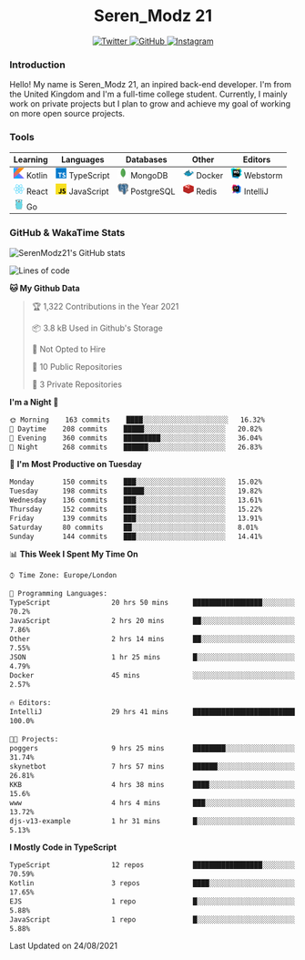 <div align="center">
  <h1>Seren_Modz 21</h1>
  <a href="https://twitter.com/SerenModz21">
    <img alt="Twitter" src="https://img.shields.io/badge/twitter%20-%231DA1F2.svg?&style=for-the-badge&logo=Twitter&logoColor=white">
  </a>
  <a href="https://github.com/SerenModz21">
    <img alt="GitHub" src="https://img.shields.io/badge/github%20-%23121011.svg?&style=for-the-badge&logo=github&logoColor=white">
  </a>
  <a href="https://www.instagram.com/serenmodz21">
    <img alt="Instagram" src="https://img.shields.io/badge/instagram%20-%23E4405F.svg?&style=for-the-badge&logo=Instagram&logoColor=white">
  </a>
</div>

### Introduction

Hello! My name is Seren_Modz 21, an inpired back-end developer. I'm from the United Kingdom and I'm a full-time college student. Currently, I mainly work on private projects but I plan to grow and achieve my goal of working on more open source projects. 

### Tools

 **Learning**                                        | **Languages**                                               | **Databases**                                               | **Other**                                           | **Editors**                                                  
-----------------------------------------------------|-------------------------------------------------------------|-------------------------------------------------------------|-----------------------------------------------------|--------------------------------------------------------------
 <img width="19px" src="./assets/kotlin.svg"> Kotlin | <img width="19px" src="./assets/typescript.svg"> TypeScript | <img width="19px" src="./assets/mongodb.svg"> MongoDB       | <img width="19px" src="./assets/docker.svg"> Docker | <img width="19px" src="./assets/webstorm.svg"> Webstorm      
 <img width="19px" src="./assets/react.svg"> React   | <img width="19px" src="./assets/javascript.svg"> JavaScript | <img width="19px" src="./assets/postgresql.svg"> PostgreSQL | <img width="19px" src="./assets/redis.svg"> Redis   | <img width="19px" src="./assets/intellij-idea.svg"> IntelliJ
 <img width="19px" src="./assets/go.svg"> Go         |                                                             |                                                             |                                                     |                                                                                                               

### GitHub & WakaTime Stats

![SerenModz21's GitHub stats](https://github-readme-stats.vercel.app/api?username=SerenModz21&show_icons=true&theme=dark)

<!--START_SECTION:waka-->
![Lines of code](https://img.shields.io/badge/From%20Hello%20World%20I%27ve%20Written-20254%20lines%20of%20code-blue)

**🐱 My Github Data** 

> 🏆 1,322 Contributions in the Year 2021
 > 
> 📦 3.8 kB Used in Github's Storage 
 > 
> 🚫 Not Opted to Hire
 > 
> 📜 10 Public Repositories 
 > 
> 🔑 3 Private Repositories  
 > 
**I'm a Night 🦉** 

```text
🌞 Morning    163 commits    ████░░░░░░░░░░░░░░░░░░░░░   16.32% 
🌆 Daytime    208 commits    █████░░░░░░░░░░░░░░░░░░░░   20.82% 
🌃 Evening    360 commits    █████████░░░░░░░░░░░░░░░░   36.04% 
🌙 Night      268 commits    ██████░░░░░░░░░░░░░░░░░░░   26.83%

```
📅 **I'm Most Productive on Tuesday** 

```text
Monday       150 commits    ███░░░░░░░░░░░░░░░░░░░░░░   15.02% 
Tuesday      198 commits    █████░░░░░░░░░░░░░░░░░░░░   19.82% 
Wednesday    136 commits    ███░░░░░░░░░░░░░░░░░░░░░░   13.61% 
Thursday     152 commits    ███░░░░░░░░░░░░░░░░░░░░░░   15.22% 
Friday       139 commits    ███░░░░░░░░░░░░░░░░░░░░░░   13.91% 
Saturday     80 commits     ██░░░░░░░░░░░░░░░░░░░░░░░   8.01% 
Sunday       144 commits    ███░░░░░░░░░░░░░░░░░░░░░░   14.41%

```


📊 **This Week I Spent My Time On** 

```text
⌚︎ Time Zone: Europe/London

💬 Programming Languages: 
TypeScript               20 hrs 50 mins      █████████████████░░░░░░░░   70.2% 
JavaScript               2 hrs 20 mins       ██░░░░░░░░░░░░░░░░░░░░░░░   7.86% 
Other                    2 hrs 14 mins       ██░░░░░░░░░░░░░░░░░░░░░░░   7.55% 
JSON                     1 hr 25 mins        █░░░░░░░░░░░░░░░░░░░░░░░░   4.79% 
Docker                   45 mins             ░░░░░░░░░░░░░░░░░░░░░░░░░   2.57%

🔥 Editors: 
IntelliJ                 29 hrs 41 mins      █████████████████████████   100.0%

🐱‍💻 Projects: 
poggers                  9 hrs 25 mins       ████████░░░░░░░░░░░░░░░░░   31.74% 
skynetbot                7 hrs 57 mins       ██████░░░░░░░░░░░░░░░░░░░   26.81% 
KKB                      4 hrs 38 mins       ████░░░░░░░░░░░░░░░░░░░░░   15.6% 
www                      4 hrs 4 mins        ███░░░░░░░░░░░░░░░░░░░░░░   13.72% 
djs-v13-example          1 hr 31 mins        █░░░░░░░░░░░░░░░░░░░░░░░░   5.13%

```

**I Mostly Code in TypeScript** 

```text
TypeScript               12 repos            █████████████████░░░░░░░░   70.59% 
Kotlin                   3 repos             ████░░░░░░░░░░░░░░░░░░░░░   17.65% 
EJS                      1 repo              █░░░░░░░░░░░░░░░░░░░░░░░░   5.88% 
JavaScript               1 repo              █░░░░░░░░░░░░░░░░░░░░░░░░   5.88%

```



 Last Updated on 24/08/2021
<!--END_SECTION:waka-->
